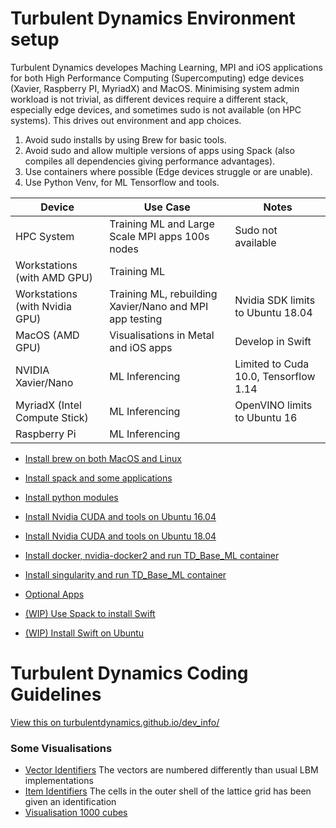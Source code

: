 # Turbulent Dynamics Environment setup
Turbulent Dynamics developes Maching Learning, MPI and iOS applications for both High Performance Computing (Supercomputing) edge devices (Xavier, Raspberry PI, MyriadX) and MacOS.  Minimising system admin workload is not trivial, as different devices require a different stack, especially edge devices, and sometimes sudo is not available (on HPC systems).  This drives out environment and app choices.

1. Avoid sudo installs by using Brew for basic tools.
2. Avoid sudo and allow multiple versions of apps using Spack (also compiles all dependencies giving performance advantages).
3. Use containers where possible (Edge devices struggle or are unable).
4. Use Python Venv, for ML Tensorflow and tools.


| Device                         | Use Case                                                | Notes                             |
|--------------------------------|---------------------------------------------------------|-----------------------------------|
| HPC System                     | Training ML and Large Scale MPI apps 100s nodes         | Sudo not available                |
| Workstations (with AMD GPU)    | Training ML                                             |                                   |
| Workstations (with Nvidia GPU) | Training ML, rebuilding Xavier/Nano and MPI app testing | Nvidia SDK limits to Ubuntu 18.04 |
| MacOS (AMD GPU)                | Visualisations in Metal and iOS apps                    | Develop in Swift                  |
| NVIDIA Xavier/Nano             | ML Inferencing                                          | Limited to Cuda 10.0, Tensorflow 1.14         |
| MyriadX (Intel Compute Stick)  | ML Inferencing                                          | OpenVINO limits to Ubuntu 16      |
| Raspberry Pi                   | ML Inferencing                                          |                                   |



* [Install brew on both MacOS and Linux](env_setup/install_0_brew.md)
* [Install spack and some applications](env_setup/install_1_with_spack.md)
* [Install python modules](env_setup/install_2_python_modules.md)

* [Install Nvidia CUDA and tools on Ubuntu 16.04](env_setup/install_3_nvidia_for_Ubuntu_16_04.md)
* [Install Nvidia CUDA and tools on Ubuntu 18.04](env_setup/install_3_nvidia_for_Ubuntu_18_04.md)
* [Install docker, nvidia-docker2 and run TD_Base_ML container](env_setup/install_4_nvidia_docker2_base_ml_container.md)
* [Install singularity and run TD_Base_ML container](env_setup/install_5_singularity.md.md)
* [Optional Apps](env_setup/install_6_optional_apps.md)

* [(WIP) Use Spack to install Swift](env_setup/spack_swift_package.py)
* [(WIP) Install Swift on Ubuntu](env_setup/swift_for_ubuntu.md)




# Turbulent Dynamics Coding Guidelines

[View this on turbulentdynamics.github.io/dev_info/](https://turbulentdynamics.github.io/tdEnvSetup/)

### Some Visualisations
 * [Vector Identifiers](https://turbulentdynamics.github.io/tdEnvSetup/graphics/arrows.html) The vectors are numbered differently than usual LBM implementations
 * [Item Identifiers](https://turbulentdynamics.github.io/tdEnvSetup/graphics/cube.html) The cells in the outer shell of the lattice grid has been given an identification
 * [Visualisation 1000 cubes](https://turbulentdynamics.github.io/tdEnvSetup/graphics/1000.html)


